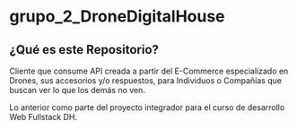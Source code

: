 # grupo_2_DroneDigitalHouse

## ¿Qué es este Repositorio?
Cliente que consume API creada a partir del E-Commerce especializado en Drones, sus accesorios y/o respuestos, para Individuos o Compañías que buscan ver lo que los demás no ven.  

Lo anterior como parte del proyecto integrador para el curso de desarrollo Web Fullstack DH.
